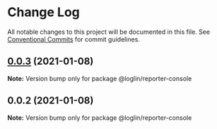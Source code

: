 # Change Log

All notable changes to this project will be documented in this file.
See [Conventional Commits](https://conventionalcommits.org) for commit guidelines.

## [0.0.3](https://github.com/loglin/loglin/compare/@loglin/reporter-console@0.0.2...@loglin/reporter-console@0.0.3) (2021-01-08)

**Note:** Version bump only for package @loglin/reporter-console





## 0.0.2 (2021-01-08)

**Note:** Version bump only for package @loglin/reporter-console
